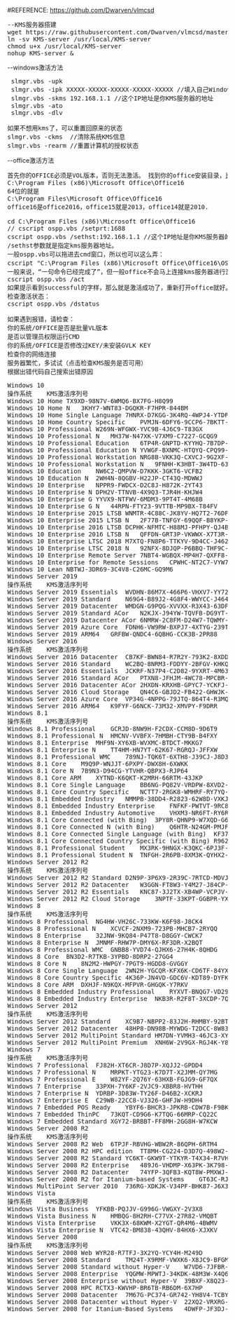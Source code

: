 #REFERENCE: https://github.com/Dwarven/vlmcsd

<pre>
--KMS服务器搭建
wget https://raw.githubusercontent.com/Dwarven/vlmcsd/master/binaries/Linux/intel/static/vlmcsd-x64-musl-static -O KMS-server
ln -sv KMS-server /usr/local/KMS-server
chmod u+x /usr/local/KMS-server
nohup KMS-server &
</pre>

--windows激活方法
<pre>
 slmgr.vbs -upk
 slmgr.vbs -ipk XXXXX-XXXXX-XXXXX-XXXXX-XXXXX //填入自己Windows版本对应的密钥
 slmgr.vbs -skms 192.168.1.1 //这个IP地址是你KMS服务器的地址
 slmgr.vbs -ato
 slmgr.vbs -dlv

如果不想用kms了，可以重置回原来的状态
slmgr.vbs -ckms  //清除系统KMS信息
slmgr.vbs -rearm //重置计算机的授权状态
</pre>


--office激活方法
<pre>
首先你的OFFICE必须是VOL版本，否则无法激活。 找到你的office安装目录，比如
C:\Program Files (x86)\Microsoft Office\Office16
64位的就是
C:\Program Files\Microsoft Office\Office16
office16是office2016，office15就是2013，office14就是2010.

cd C:\Program Files (x86)\Microsoft Office\Office16
// cscript ospp.vbs /setprt:1688
cscript ospp.vbs /sethst:192.168.1.1 //这个IP地址是你KMS服务器的地址
/sethst参数就是指定kms服务器地址。
一般ospp.vbs可以拖进去cmd窗口，所以也可以这么弄：
cscript "C:\Program Files (x86)\Microsoft Office\Office16\OSPP.VBS" /sethst:192.168.1.1 //这个IP地址是你KMS服务器的地址
一般来说，“一句命令已经完成了”，但一般office不会马上连接kms服务器进行激活，所以我们额外补充一条手动激活命令：
cscript ospp.vbs /act
如果提示看到successful的字样，那么就是激活成功了，重新打开office就好。
检查激活状态：
cscript ospp.vbs /dstatus

如果遇到报错，请检查：
你的系统/OFFICE是否是批量VL版本
是否以管理员权限运行CMD
你的系统/OFFICE是否修改过KEY/未安装GVLK KEY
检查你的网络连接
服务器繁忙，多试试（点击检查KMS服务是否可用）
根据出错代码自己搜索出错原因
</pre>


<pre>
Windows 10
操作系统	KMS激活序列号
Windows 10 Home	TX9XD-98N7V-6WMQ6-BX7FG-H8Q99
Windows 10 Home N	3KHY7-WNT83-DGQKR-F7HPR-844BM
Windows 10 Home Single Language	7HNRX-D7KGG-3K4RQ-4WPJ4-YTDFH
Windows 10 Home Country Specific	PVMJN-6DFY6-9CCP6-7BKTT-D3WVR
Windows 10 Professional	W269N-WFGWX-YVC9B-4J6C9-T83GX
Windows 10 Professional N	MH37W-N47XK-V7XM9-C7227-GCQG9
Windows 10 Professional Education	6TP4R-GNPTD-KYYHQ-7B7DP-J447Y
Windows 10 Professional Education N	YVWGF-BXNMC-HTQYQ-CPQ99-66QFC
Windows 10 Professional Workstation	NRG8B-VKK3Q-CXVCJ-9G2XF-6Q84J
Windows 10 Professional Workstation N	9FNHH-K3HBT-3W4TD-6383H-6XYWF
Windows 10 Education	NW6C2-QMPVW-D7KKK-3GKT6-VCFB2
Windows 10 Education N	2WH4N-8QGBV-H22JP-CT43Q-MDWWJ
Windows 10 Enterprise	NPPR9-FWDCX-D2C8J-H872K-2YT43
Windows 10 Enterprise N	DPH2V-TTNVB-4X9Q3-TJR4H-KHJW4
Windows 10 Enterprise G	YYVX9-NTFWV-6MDM3-9PT4T-4M68B
Windows 10 Enterprise G N	44RPN-FTY23-9VTTB-MP9BX-T84FV
Windows 10 Enterprise 2015 LTSB	WNMTR-4C88C-JK8YV-HQ7T2-76DF9
Windows 10 Enterprise 2015 LTSB N	2F77B-TNFGY-69QQF-B8YKP-D69TJ
Windows 10 Enterprise 2016 LTSB	DCPHK-NFMTC-H88MJ-PFHPY-QJ4BJ
Windows 10 Enterprise 2016 LTSB N	QFFDN-GRT3P-VKWWX-X7T3R-8B639
Windows 10 Enterprise LTSC 2018	M7XTQ-FN8P6-TTKYV-9D4CC-J462D
Windows 10 Enterprise LTSC 2018 N	92NFX-8DJQP-P6BBQ-THF9C-7CG2H
Windows 10 Enterprise Remote Server	7NBT4-WGBQX-MP4H7-QXFF8-YP3KX
Windows 10 Enterprise for Remote Sessions	CPWHC-NT2C7-VYW78-DHDB2-PG3GK
Windows 10 Lean	NBTWJ-3DR69-3C4V8-C26MC-GQ9M6
Windows Server 2019
操作系统	KMS激活序列号
Windows Server 2019 Essentials	WVDHN-86M7X-466P6-VHXV7-YY726
Windows Server 2019 Standard	N69G4-B89J2-4G8F4-WWYCC-J464C
Windows Server 2019 Datacenter	WMDGN-G9PQG-XVVXX-R3X43-63DFG
Windows Server 2019 Standard ACor	N2KJX-J94YW-TQVFB-DG9YT-724CC
Windows Server 2019 Datacenter ACor	6NMRW-2C8FM-D24W7-TQWMY-CWH2D
Windows Server 2019 Azure Core	FDNH6-VW9RW-BXPJ7-4XTYG-239TB
Windows Server 2019 ARM64	GRFBW-QNDC4-6QBHG-CCK3B-2PR88
Windows Server 2016
操作系统	KMS激活序列号
Windows Server 2016 Datacenter	CB7KF-BWN84-R7R2Y-793K2-8XDDG
Windows Server 2016 Standard	WC2BQ-8NRM3-FDDYY-2BFGV-KHKQY
Windows Server 2016 Essentials	JCKRF-N37P4-C2D82-9YXRT-4M63B
Windows Server 2016 Standard ACor	PTXN8-JFHJM-4WC78-MPCBR-9W4KR
Windows Server 2016 Datacenter ACor	2HXDN-KRXHB-GPYC7-YCKFJ-7FVDG
Windows Server 2016 Cloud Storage	QN4C6-GBJD2-FB422-GHWJK-GJG2R
Windows Server 2016 Azure Core	VP34G-4NPPG-79JTQ-864T4-R3MQX
Windows Server 2016 ARM64	K9FYF-G6NCK-73M32-XMVPY-F9DRR
Windows 8.1
操作系统	KMS激活序列号
Windows 8.1 Professional	GCRJD-8NW9H-F2CDX-CCM8D-9D6T9
Windows 8.1 Professional N	HMCNV-VVBFX-7HMBH-CTY9B-B4FXY
Windows 8.1 Enterprise	MHF9N-XY6XB-WVXMC-BTDCT-MKKG7
Windows 8.1 Enterprise N	TT4HM-HN7YT-62K67-RGRQJ-JFFXW
Windows 8.1 Professional WMC	789NJ-TQK6T-6XTH8-J39CJ-J8D3P
Windows 8.1 Core	M9Q9P-WNJJT-6PXPY-DWX8H-6XWKK
Windows 8.1 Core N	7B9N3-D94CG-YTVHR-QBPX3-RJP64
Windows 8.1 Core ARM	XYTND-K6QKT-K2MRH-66RTM-43JKP
Windows 8.1 Core Single Language	BB6NG-PQ82V-VRDPW-8XVD2-V8P66
Windows 8.1 Core Country Specific	NCTT7-2RGK8-WMHRF-RY7YQ-JTXG3
Windows 8.1 Embedded Industry	NMMPB-38DD4-R2823-62W8D-VXKJB
Windows 8.1 Embedded Industry Enterprise	FNFKF-PWTVT-9RC8H-32HB2-JB34X
Windows 8.1 Embedded Industry Automotive	VHXM3-NR6FT-RY6RT-CK882-KW2CJ
Windows 8.1 Core Connected (with Bing)	3PY8R-QHNP9-W7XQD-G6DPH-3J2C9
Windows 8.1 Core Connected N (with Bing)	Q6HTR-N24GM-PMJFP-69CD8-2GXKR
Windows 8.1 Core Connected Single Language (with Bing)	KF37N-VDV38-GRRTV-XH8X6-6F3BB
Windows 8.1 Core Connected Country Specific (with Bing)	R962J-37N87-9VVK2-WJ74P-XTMHR
Windows 8.1 Professional Student	MX3RK-9HNGX-K3QKC-6PJ3F-W8D7B
Windows 8.1 Professional Student N	TNFGH-2R6PB-8XM3K-QYHX2-J4296
Windows Server 2012 R2
操作系统	KMS激活序列号
Windows Server 2012 R2 Standard	D2N9P-3P6X9-2R39C-7RTCD-MDVJX
Windows Server 2012 R2 Datacenter	W3GGN-FT8W3-Y4M27-J84CP-Q3VJ9
Windows Server 2012 R2 Essentials	KNC87-3J2TX-XB4WP-VCPJV-M4FWM
Windows Server 2012 R2 Cloud Storage	3NPTF-33KPT-GGBPR-YX76B-39KDD
Windows 8
操作系统	KMS激活序列号
Windows 8 Professional	NG4HW-VH26C-733KW-K6F98-J8CK4
Windows 8 Professional N	XCVCF-2NXM9-723PB-MHCB7-2RYQQ
Windows 8 Enterprise	32JNW-9KQ84-P47T8-D8GGY-CWCK7
Windows 8 Enterprise N	JMNMF-RHW7P-DMY6X-RF3DR-X2BQT
Windows 8 Professional WMC	GNBB8-YVD74-QJHX6-27H4K-8QHDG
Windows 8 Core	BN3D2-R7TKB-3YPBD-8DRP2-27GG4
Windows 8 Core N	8N2M2-HWPGY-7PGT9-HGDD8-GVGGY
Windows 8 Core Single Language	2WN2H-YGCQR-KFX6K-CD6TF-84YXQ
Windows 8 Core Country Specific	4K36P-JN4VD-GDC6V-KDT89-DYFKP
Windows 8 Core ARM	DXHJF-N9KQX-MFPVR-GHGQK-Y7RKV
Windows 8 Embedded Industry Professional	RYXVT-BNQG7-VD29F-DBMRY-HT73M
Windows 8 Embedded Industry Enterprise	NKB3R-R2F8T-3XCDP-7Q2KW-XWYQ2
Windows Server 2012
操作系统	KMS激活序列号
Windows Server 2012 Standard	XC9B7-NBPP2-83J2H-RHMBY-92BT4
Windows Server 2012 Datacenter	48HP8-DN98B-MYWDG-T2DCC-8W83P
Windows Server 2012 MultiPoint Standard	HM7DN-YVMH3-46JC3-XYTG7-CYQJJ
Windows Server 2012 MultiPoint Premium	XNH6W-2V9GX-RGJ4K-Y8X6F-QGJ2G
Windows 7
操作系统	KMS激活序列号
Windows 7 Professional	FJ82H-XT6CR-J8D7P-XQJJ2-GPDD4
Windows 7 Professional N	MRPKT-YTG23-K7D7T-X2JMM-QY7MG
Windows 7 Professional E	W82YF-2Q76Y-63HXB-FGJG9-GF7QX
Windows 7 Enterprise	33PXH-7Y6KF-2VJC9-XBBR8-HVTHH
Windows 7 Enterprise N	YDRBP-3D83W-TY26F-D46B2-XCKRJ
Windows 7 Enterprise E	C29WB-22CC8-VJ326-GHFJW-H9DH4
Windows 7 Embedded POS Ready	YBYF6-BHCR3-JPKRB-CDW7B-F9BK4
Windows 7 Embedded ThinPC	73KQT-CD9G6-K7TQG-66MRP-CQ22C
Windows 7 Embedded Standard	XGY72-BRBBT-FF8MH-2GG8H-W7KCW
Windows Server 2008 R2
操作系统	KMS激活序列号
Windows Server 2008 R2 Web	6TPJF-RBVHG-WBW2R-86QPH-6RTM4
Windows Server 2008 R2 HPC edition	TT8MH-CG224-D3D7Q-498W2-9QCTX
Windows Server 2008 R2 Standard	YC6KT-GKW9T-YTKYR-T4X34-R7VHC
Windows Server 2008 R2 Enterprise	489J6-VHDMP-X63PK-3K798-CPX3Y
Windows Server 2008 R2 Datacenter	74YFP-3QFB3-KQT8W-PMXWJ-7M648
Windows Server 2008 R2 for Itanium-based Systems	GT63C-RJFQ3-4GMB6-BRFB9-CB83V
Windows MultiPoint Server 2010	736RG-XDKJK-V34PF-BHK87-J6X3K
Windows Vista
操作系统	KMS激活序列号
Windows Vista Business	YFKBB-PQJJV-G996G-VWGXY-2V3X8
Windows Vista Business N	HMBQG-8H2RH-C77VX-27R82-VMQBT
Windows Vista Enterprise	VKK3X-68KWM-X2YGT-QR4M6-4BWMV
Windows Vista Enterprise N	VTC42-BM838-43QHV-84HX6-XJXKV
Windows Server 2008
操作系统	KMS激活序列号
Windows Server 2008 Web	WYR28-R7TFJ-3X2YQ-YCY4H-M249D
Windows Server 2008 Standard	TM24T-X9RMF-VWXK6-X8JC9-BFGM2
Windows Server 2008 Standard without Hyper-V	W7VD6-7JFBR-RX26B-YKQ3Y-6FFFJ
Windows Server 2008 Enterprise	YQGMW-MPWTJ-34KDK-48M3W-X4Q6V
Windows Server 2008 Enterprise without Hyper-V	39BXF-X8Q23-P2WWT-38T2F-G3FPG
Windows Server 2008 HPC	RCTX3-KWVHP-BR6TB-RB6DM-6X7HP
Windows Server 2008 Datacenter	7M67G-PC374-GR742-YH8V4-TCBY3
Windows Server 2008 Datacenter without Hyper-V	22XQ2-VRXRG-P8D42-K34TD-G3QQC
Windows Server 2008 for Itanium-Based Systems	4DWFP-JF3DJ-B7DTH-78FJB-PDRHK
</pre>

